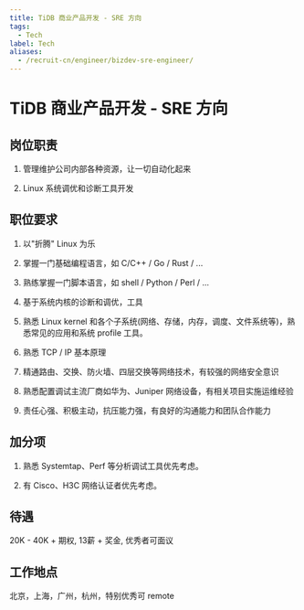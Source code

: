 ```yaml
---
title: TiDB 商业产品开发 - SRE 方向
tags:
  - Tech
label: Tech
aliases:
  - /recruit-cn/engineer/bizdev-sre-engineer/
---
```


# TiDB 商业产品开发 - SRE 方向

## 岗位职责

1. 管理维护公司内部各种资源，让一切自动化起来

2. Linux 系统调优和诊断工具开发

## 职位要求

1. 以"折腾" Linux 为乐

2. 掌握一门基础编程语言，如 C/C++ / Go / Rust / ...

3. 熟练掌握一门脚本语言，如 shell / Python / Perl / ...

4. 基于系统内核的诊断和调优，工具

5. 熟悉 Linux kernel 和各个子系统(网络、存储，内存，调度、文件系统等)，熟悉常见的应用和系统 profile 工具。

6. 熟悉 TCP / IP 基本原理

7. 精通路由、交换、防火墙、四层交换等网络技术，有较强的网络安全意识

8. 熟悉配置调试主流厂商如华为、Juniper 网络设备，有相关项目实施运维经验

9. 责任心强、积极主动，抗压能力强，有良好的沟通能力和团队合作能力

## 加分项

1. 熟悉 Systemtap、Perf 等分析调试工具优先考虑。

2. 有 Cisco、H3C 网络认证者优先考虑。

## 待遇

20K - 40K + 期权, 13薪 + 奖金, 优秀者可面议

## 工作地点

北京，上海，广州，杭州，特别优秀可 remote
